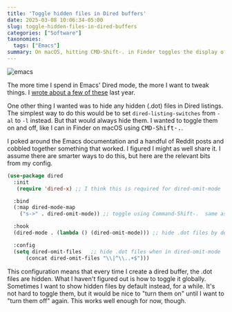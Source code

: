 ```yaml
---
title: 'Toggle hidden files in Dired buffers'
date: 2025-03-08 10:06:34-05:00
slug: toggle-hidden-files-in-dired-buffers
categories: ["Software"]
taxonomies:
  tags: ["Emacs"]
summary: On macOS, hitting CMD-Shift-. in Finder toggles the display of hidden (.dot) files. I wanted the same thing in Dired mode.
---
```


![emacs](/img/small/emacs.png#floatright)

The more time I spend in Emacs' Dired mode, the more I want to tweak things. I [wrote about a few of these](/posts/2024/09/tweaks-to-my-dired-config-in-emacs/) last year.

One other thing I wanted was to hide any hidden (.dot) files in Dired listings. The simplest way to do this would be to set `dired-listing-switches` from `-al`  to `-l` instead. But that would always hide them. I wanted to toggle them on and off, like I can in Finder on macOS using <kbd>CMD-Shift-.</kbd>.

I poked around the Emacs documentation and a handful of Reddit posts and cobbled together something that worked. I figured I might as well share it.  I assume there are smarter ways to do this, but here are the relevant bits from my config.

```lisp
(use-package dired
  :init
   (require 'dired-x) ;; I think this is required for dired-omit-mode

  :bind
  (:map dired-mode-map
	("s->" . dired-omit-mode)) ;; toggle using Command-Shift-.  same as macOS Finder

  :hook
  (dired-mode . (lambda () (dired-omit-mode))) ;; hide .dot files by default

  :config
  (setq dired-omit-files   ;; hide .dot files when in dired-omit-mode
      (concat dired-omit-files "\\|^\\..+$")))
```

This configuration means that every time I create a dired buffer, the .dot files are hidden. What I haven't figured out is how to toggle it globally. Sometimes I want to show hidden files by default instead, for a while. It's not hard to toggle them, but it would be nice to "turn them on" until I want to "turn them off" again. This works well enough for now, though.
